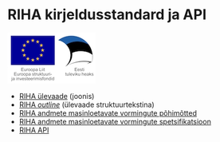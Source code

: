 # RIHA kirjeldusstandard ja API

![](img/EL_struktuuri-_ja_investeerimisfondid_horisontaalne.jpg)

- [RIHA ülevaade](https://e-gov.github.io/RIHA-API/Ylevaade.html) (joonis)
- [RIHA *outline*](https://e-gov.github.io/RIHA-API/OUTLINE.txt) (ülevaade struktuurtekstina)
- [RIHA andmete masinloetavate vormingute põhimõtted](docs/POHIMOTTED.md)
- [RIHA andmete masinloetavate vormingute spetsifikatsioon](docs/SPETSIFIKATSIOON.md)
- [RIHA API](docs/API.md)
